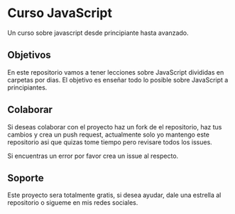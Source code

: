 # Curso JavaScript

Un curso sobre javascript desde principiante hasta avanzado.

## Objetivos

En este repositorio vamos a tener lecciones sobre JavaScript divididas en carpetas por dias. El objetivo es enseñar todo lo posible sobre JavaScript a principiantes.

## Colaborar

Si deseas colaborar con el proyecto haz un fork de el repositorio, haz tus cambios y crea un push request, actualmente solo yo mantengo este repositorio asi que quizas tome tiempo pero revisare todos los issues.

Si encuentras un error por favor crea un issue al respecto.

## Soporte

Este proyecto sera totalmente gratis, si desea ayudar, dale una estrella al repositorio o sigueme en mis redes sociales.